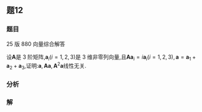 ## 题12
### 题目
25 版 880 向量综合解答

设$\mathbf{A}$是 3 阶矩阵,${\mathbf{a}}_{i}( {i = 1,2,3})$是 3 维非零列向量,且$\mathbf{A}{\mathbf{a}}_{i} = i{\mathbf{a}}_{i}( {i = 1,2,3}) ,\mathbf{a} = {\mathbf{a}}_{1} + {\mathbf{a}}_{2} + {\mathbf{a}}_{3}$,证明:$\mathbf{a},\mathbf{A}\mathbf{a},{\mathbf{A}}^{2}\mathbf{a}$线性无关.
### 分析

### 解



